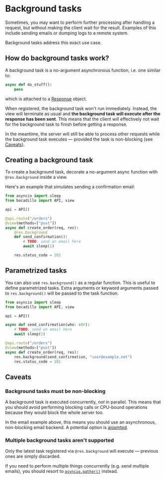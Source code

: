# Background tasks

Sometimes, you may want to perform further processing after handling a request, but without making the client wait for the result. Examples of this include sending emails or dumping logs to a remote system.

Background tasks address this exact use case.

## How do background tasks work?

A background task is a no-argument asynchronous function, i.e. one similar to:

```python
async def do_stuff():
    pass
```

which is attached to a [Response] object.

When registered, the background task won't run immediately. Instead, the view will terminate as usual and **the background task will execute after the response has been sent**. This means that the client will effectively not wait for the background task to finish before getting a response.

In the meantime, the server will still be able to process other requests while the background task executes — provided the task is non-blocking (see [Caveats](#caveats)).

## Creating a background task

To create a background task, decorate a no-argument async function with `@res.background` inside a view.

Here's an example that simulates sending a confirmation email:

```python
from asyncio import sleep
from bocadillo import API, view

api = API()

@api.route("/orders")
@view(methods=["post"])
async def create_order(req, res):
    @res.background
    def send_confirmation():
        # TODO: send an email here
        await sleep(1)

    res.status_code = 201
```

## Parametrized tasks

You can also use `res.background()` as a regular function. This is useful to define parametrized tasks. Extra arguments or keyword arguments passed to `res.background()` will be passed to the task function.

```python
from asyncio import sleep
from bocadillo import API, view

api = API()

async def send_confirmation(who: str):
    # TODO: send an email here
    await sleep(1)

@api.route("/orders")
@view(methods=["post"])
async def create_order(req, res):
    res.background(send_confirmation, "user@example.net")
    res.status_code = 201
```

## Caveats

### Background tasks must be non-blocking

A background task is executed concurrently, *not* in parallel. This means that you should avoid performing blocking calls or CPU-bound operations because they would block the whole server too.

In the email example above, this means you should use an asynchronous, non-blocking email backend. A potential option is [aiosmtpd](https://github.com/aio-libs/aiosmtpd).

### Multiple background tasks aren't supported

Only the latest task registered via `@res.background` will execute — previous ones are simply discarded.

If you need to perform multiple things concurrently (e.g. send multiple emails), you should resort to [`asyncio.gather()`](https://docs.python.org/3/library/asyncio-task.html#asyncio.gather) instead.

[Response]: ../http/responses.md
